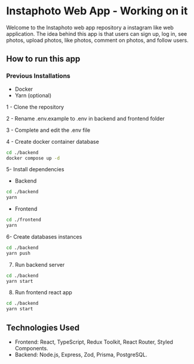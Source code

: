 # Instaphoto Web App - Working on it

Welcome to the Instaphoto web app repository a instagram like web application. The idea behind this app is that users can sign up, log in, see photos, upload photos, like photos, comment on photos, and follow users.

## How to run this app

### Previous Installations

- Docker
- Yarn (optional)

1 - Clone the repository

2 - Rename .env.example to .env in backend and frontend folder

3 - Complete and edit the .env file

4 - Create docker container database

```bash
cd ./backend
docker compose up -d
```

5- Install dependencies

- Backend

```bash
cd ./backend
yarn
```

- Frontend

```bash
cd ./frontend
yarn
```

6- Create databases instances

```bash
cd ./backend
yarn push
```

7. Run backend server

```bash
cd ./backend
yarn start
```

8. Run frontend react app

```bash
cd ./backend
yarn start
```

## Technologies Used

- Frontend: React, TypeScript, Redux Toolkit, React Router, Styled Components.
- Backend: Node.js, Express, Zod, Prisma, PostgreSQL.
